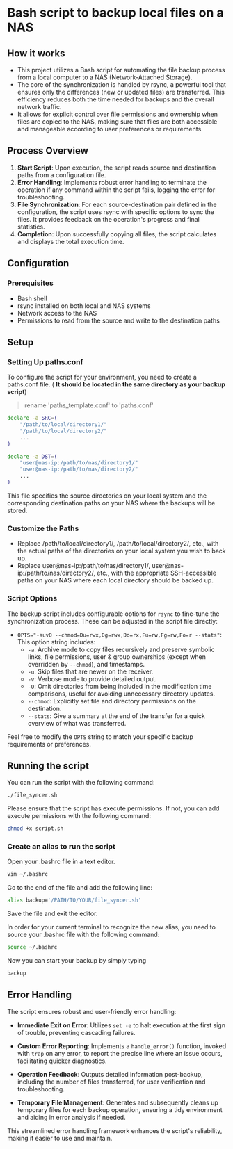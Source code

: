 # Bash script to backup local files on a NAS
## How it works

- This project utilizes a Bash script for automating the file backup process from a local computer to a NAS (Network-Attached Storage).
- The core of the synchronization is handled by rsync, a powerful tool that ensures only the differences (new or updated files) are transferred. This efficiency reduces both the time needed for backups and the overall network traffic.
- It allows for explicit control over file permissions and ownership when files are copied to the NAS, making sure that files are both accessible and manageable according to user preferences or requirements.

## Process Overview
1. **Start Script**: Upon execution, the script reads source and destination paths from a configuration file.
2. **Error Handling**: Implements robust error handling to terminate the operation if any command within the script fails, logging the error for troubleshooting.
3. **File Synchronization**: For each source-destination pair defined in the configuration, the script uses rsync with specific options to sync the files. It provides feedback on the operation's progress and final statistics.
4. **Completion**: Upon successfully copying all files, the script calculates and displays the total execution time.

## Configuration
### Prerequisites
- Bash shell
- rsync installed on both local and NAS systems
- Network access to the NAS
- Permissions to read from the source and write to the destination paths

## Setup
### Setting Up paths.conf
To configure the script for your environment, you need to create a paths.conf file.
( **It should be located in the same directory as your backup script**)
> rename 'paths_template.conf' to 'paths.conf'
```bash
declare -a SRC=(
    "/path/to/local/directory1/"
    "/path/to/local/directory2/"
    ...
)

declare -a DST=(
    "user@nas-ip:/path/to/nas/directory1/"
    "user@nas-ip:/path/to/nas/directory2/"
    ...
)
```

 This file specifies the source directories on your local system and the corresponding destination paths on your NAS where the backups will be stored.

### Customize the Paths
- Replace /path/to/local/directory1/, /path/to/local/directory2/, etc., with the actual paths of the directories on your local system you wish to back up.
- Replace user@nas-ip:/path/to/nas/directory1/, user@nas-ip:/path/to/nas/directory2/, etc., with the appropriate SSH-accessible paths on your NAS where each local directory should be backed up.

### Script Options
The backup script includes configurable options for `rsync` to fine-tune the synchronization process. These can be adjusted in the script file directly:

- `OPTS="-auvO --chmod=Du=rwx,Dg=rwx,Do=rx,Fu=rw,Fg=rw,Fo=r --stats"`: This option string includes:
  - `-a`: Archive mode to copy files recursively and preserve symbolic links, file permissions, user & group ownerships (except when overridden by `--chmod`), and timestamps.
  - `-u`: Skip files that are newer on the receiver.
  - `-v`: Verbose mode to provide detailed output.
  - `-O`: Omit directories from being included in the modification time comparisons, useful for avoiding unnecessary directory updates.
  - `--chmod`: Explicitly set file and directory permissions on the destination.
  - `--stats`: Give a summary at the end of the transfer for a quick overview of what was transferred.

Feel free to modify the `OPTS` string to match your specific backup requirements or preferences.


## Running the script

You can run the script with the following command:

```bash
./file_syncer.sh
```

Please ensure that the script has execute permissions. If not, you can add execute permissions with the following command:

```bash
chmod +x script.sh
```

### Create an alias to run the script

Open your .bashrc file in a text editor.

```bash
vim ~/.bashrc
```

Go to the end of the file and add the following line:

```bash
alias backup='/PATH/TO/YOUR/file_syncer.sh'
```

Save the file and exit the editor.

In order for your current terminal to recognize the new alias, you need to source your .bashrc file with the following command:

```bash
source ~/.bashrc
```

Now you can start your backup by simply typing

```bash
backup
```

## Error Handling

The script ensures robust and user-friendly error handling:

- **Immediate Exit on Error**: Utilizes `set -e` to halt execution at the first sign of trouble, preventing cascading failures.

- **Custom Error Reporting**: Implements a `handle_error()` function, invoked with `trap` on any error, to report the precise line where an issue occurs, facilitating quicker diagnostics.

- **Operation Feedback**: Outputs detailed information post-backup, including the number of files transferred, for user verification and troubleshooting.

- **Temporary File Management**: Generates and subsequently cleans up temporary files for each backup operation, ensuring a tidy environment and aiding in error analysis if needed.

This streamlined error handling framework enhances the script's reliability, making it easier to use and maintain.


